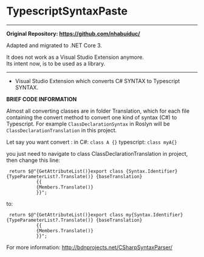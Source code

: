 # TypescriptSyntaxPaste

----

**Original Repository: https://github.com/nhabuiduc/**

Adapted and migrated to .NET Core 3.

It does not work as a Visual Studio Extension anymore.<br/>
Its intent now, is to be used as a library.

----

- Visual Studio Extension which converts C# SYNTAX to Typescript SYNTAX.

**BRIEF CODE INFORMATION**

Almost all converting classes are in folder Translation, which for each file containing the convert method to convert one kind of
syntax (C#) to Typescript. For example ````ClassDeclarationSyntax```` in Roslyn will be ````ClassDeclarationTranslation```` in this project.

Let say you want convert :
in C#: ````class A {}````
typescript: ````class myA{}````

you just need to navigate to class ClassDeclarationTranslation in project, then change this line:
````
 return $@"{GetAttributeList()}export class {Syntax.Identifier}{TypeParameterList?.Translate()} {baseTranslation}
           {{
           {Members.Translate()}
           }}";
 ````
to:
````
 return $@"{GetAttributeList()}export class my{Syntax.Identifier}{TypeParameterList?.Translate()} {baseTranslation}
           {{
           {Members.Translate()}
           }}";
````

For more information: http://bdnprojects.net/CSharpSyntaxParser/
